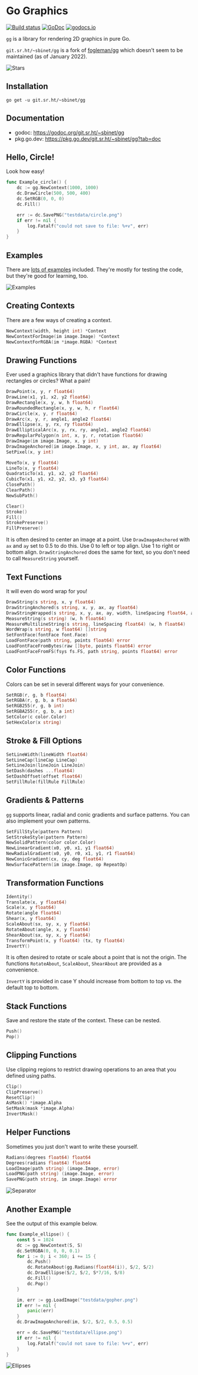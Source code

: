 # Go Graphics

[![Build status](https://builds.sr.ht/~sbinet/gg.svg)](https://builds.sr.ht/~sbinet/gg?)
[![GoDoc](https://pkg.go.dev/badge/git.sr.ht/~sbinet/gg)](https://pkg.go.dev/git.sr.ht/~sbinet/gg)
[![godocs.io](https://godocs.io/git.sr.ht/~sbinet/gg?status.svg)](https://godocs.io/git.sr.ht/~sbinet/gg)

`gg` is a library for rendering 2D graphics in pure Go.

`git.sr.ht/~sbinet/gg` is a fork of [fogleman/gg](https://github.com/fogleman/gg) which doesn't seem to be maintained (as of January 2022).

![Stars](https://git.sr.ht/~sbinet/gg/blob/main/examples/testdata/stars_golden.png)

## Installation

    go get -u git.sr.ht/~sbinet/gg

## Documentation

- godoc: https://godoc.org/git.sr.ht/~sbinet/gg
- pkg.go.dev: https://pkg.go.dev/git.sr.ht/~sbinet/gg?tab=doc

## Hello, Circle!

Look how easy!

[embedmd]:# (examples/circle_example_test.go go /func Example_circle/ /\n}/)
```go
func Example_circle() {
	dc := gg.NewContext(1000, 1000)
	dc.DrawCircle(500, 500, 400)
	dc.SetRGB(0, 0, 0)
	dc.Fill()

	err := dc.SavePNG("testdata/circle.png")
	if err != nil {
		log.Fatalf("could not save to file: %+v", err)
	}
}
```

## Examples

There are [lots of examples](https://git.sr.ht/~sbinet/gg/tree/main/examples) included. They're mostly for testing the code, but they're good for learning, too.

![Examples](http://i.imgur.com/tMFoyzu.png)

## Creating Contexts

There are a few ways of creating a context.

```go
NewContext(width, height int) *Context
NewContextForImage(im image.Image) *Context
NewContextForRGBA(im *image.RGBA) *Context
```

## Drawing Functions

Ever used a graphics library that didn't have functions for drawing rectangles
or circles? What a pain!

```go
DrawPoint(x, y, r float64)
DrawLine(x1, y1, x2, y2 float64)
DrawRectangle(x, y, w, h float64)
DrawRoundedRectangle(x, y, w, h, r float64)
DrawCircle(x, y, r float64)
DrawArc(x, y, r, angle1, angle2 float64)
DrawEllipse(x, y, rx, ry float64)
DrawEllipticalArc(x, y, rx, ry, angle1, angle2 float64)
DrawRegularPolygon(n int, x, y, r, rotation float64)
DrawImage(im image.Image, x, y int)
DrawImageAnchored(im image.Image, x, y int, ax, ay float64)
SetPixel(x, y int)

MoveTo(x, y float64)
LineTo(x, y float64)
QuadraticTo(x1, y1, x2, y2 float64)
CubicTo(x1, y1, x2, y2, x3, y3 float64)
ClosePath()
ClearPath()
NewSubPath()

Clear()
Stroke()
Fill()
StrokePreserve()
FillPreserve()
```

It is often desired to center an image at a point. Use `DrawImageAnchored` with `ax` and `ay` set to 0.5 to do this. Use 0 to left or top align. Use 1 to right or bottom align. `DrawStringAnchored` does the same for text, so you don't need to call `MeasureString` yourself.

## Text Functions

It will even do word wrap for you!

```go
DrawString(s string, x, y float64)
DrawStringAnchored(s string, x, y, ax, ay float64)
DrawStringWrapped(s string, x, y, ax, ay, width, lineSpacing float64, align Align)
MeasureString(s string) (w, h float64)
MeasureMultilineString(s string, lineSpacing float64) (w, h float64)
WordWrap(s string, w float64) []string
SetFontFace(fontFace font.Face)
LoadFontFace(path string, points float64) error
LoadFontFaceFromBytes(raw []byte, points float64) error
LoadFontFaceFromFS(fsys fs.FS, path string, points float64) error
```

## Color Functions

Colors can be set in several different ways for your convenience.

```go
SetRGB(r, g, b float64)
SetRGBA(r, g, b, a float64)
SetRGB255(r, g, b int)
SetRGBA255(r, g, b, a int)
SetColor(c color.Color)
SetHexColor(x string)
```

## Stroke & Fill Options

```go
SetLineWidth(lineWidth float64)
SetLineCap(lineCap LineCap)
SetLineJoin(lineJoin LineJoin)
SetDash(dashes ...float64)
SetDashOffset(offset float64)
SetFillRule(fillRule FillRule)
```

## Gradients & Patterns

`gg` supports linear, radial and conic gradients and surface patterns. You can also implement your own patterns.

```go
SetFillStyle(pattern Pattern)
SetStrokeStyle(pattern Pattern)
NewSolidPattern(color color.Color)
NewLinearGradient(x0, y0, x1, y1 float64)
NewRadialGradient(x0, y0, r0, x1, y1, r1 float64)
NewConicGradient(cx, cy, deg float64)
NewSurfacePattern(im image.Image, op RepeatOp)
```

## Transformation Functions

```go
Identity()
Translate(x, y float64)
Scale(x, y float64)
Rotate(angle float64)
Shear(x, y float64)
ScaleAbout(sx, sy, x, y float64)
RotateAbout(angle, x, y float64)
ShearAbout(sx, sy, x, y float64)
TransformPoint(x, y float64) (tx, ty float64)
InvertY()
```

It is often desired to rotate or scale about a point that is not the origin. The functions `RotateAbout`, `ScaleAbout`, `ShearAbout` are provided as a convenience.

`InvertY` is provided in case Y should increase from bottom to top vs. the default top to bottom.

## Stack Functions

Save and restore the state of the context. These can be nested.

```go
Push()
Pop()
```

## Clipping Functions

Use clipping regions to restrict drawing operations to an area that you
defined using paths.

```go
Clip()
ClipPreserve()
ResetClip()
AsMask() *image.Alpha
SetMask(mask *image.Alpha)
InvertMask()
```

## Helper Functions

Sometimes you just don't want to write these yourself.

```go
Radians(degrees float64) float64
Degrees(radians float64) float64
LoadImage(path string) (image.Image, error)
LoadPNG(path string) (image.Image, error)
SavePNG(path string, im image.Image) error
```

![Separator](https://git.sr.ht/~sbinet/gg/blob/main/examples/testdata/sine_golden.png)

## Another Example

See the output of this example below.

[embedmd]:# (examples/ellipse_example_test.go go /func Example_ellipse/ /\n}/)
```go
func Example_ellipse() {
	const S = 1024
	dc := gg.NewContext(S, S)
	dc.SetRGBA(0, 0, 0, 0.1)
	for i := 0; i < 360; i += 15 {
		dc.Push()
		dc.RotateAbout(gg.Radians(float64(i)), S/2, S/2)
		dc.DrawEllipse(S/2, S/2, S*7/16, S/8)
		dc.Fill()
		dc.Pop()
	}

	im, err := gg.LoadImage("testdata/gopher.png")
	if err != nil {
		panic(err)
	}
	dc.DrawImageAnchored(im, S/2, S/2, 0.5, 0.5)

	err = dc.SavePNG("testdata/ellipse.png")
	if err != nil {
		log.Fatalf("could not save to file: %+v", err)
	}
}
```

![Ellipses](https://git.sr.ht/~sbinet/gg/blob/main/examples/testdata/ellipse_golden.png)
